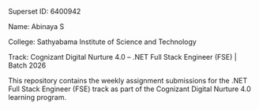 Superset ID: 6400942

Name: Abinaya S

College: Sathyabama Institute of Science and Technology

Track: Cognizant Digital Nurture 4.0 – .NET Full Stack Engineer (FSE) | Batch 2026

This repository contains the weekly assignment submissions for the .NET Full Stack Engineer (FSE) track as part of the Cognizant Digital Nurture 4.0 learning program.


